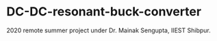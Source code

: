 # DC-DC-resonant-buck-converter
2020 remote summer project under Dr. Mainak Sengupta, IIEST Shibpur.  
